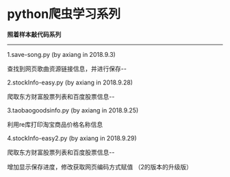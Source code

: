 # python爬虫学习系列  
**照着样本敲代码系列**

---------------------------------------------------------------

1.save-song.py          (by axiang in 2018.9.3)

  查找到网页歌曲资源链接信息，并进行保存--
  
2.stockInfo-easy.py     (by axiang in 2018.9.28)
 
  爬取东方财富股票列表和百度股票信息--
  
3.taobaogoodsinfo.py    (by axiang in 2018.9.25)

  利用re库打印淘宝商品价格名称信息
  
4.stockInfo-easy2.py     (by axiang in 2018.9.29)

  爬取东方财富股票列表和百度股票信息--
  
  增加显示保存进度，修改获取网页编码方式赋值 （2的版本的升级版）
